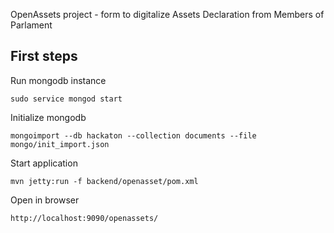 OpenAssets project - form to digitalize Assets Declaration from Members of ParlamentFirst steps-----------Run mongodb instance    sudo service mongod startInitialize mongodb    mongoimport --db hackaton --collection documents --file mongo/init_import.jsonStart application    mvn jetty:run -f backend/openasset/pom.xmlOpen in browser    http://localhost:9090/openassets/